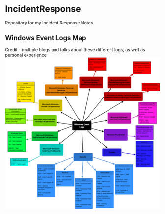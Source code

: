# IncidentResponse
Repository for my Incident Response Notes


## Windows Event Logs Map
Credit - multiple blogs and talks about these different logs, as well as personal experience
<img src="https://github.com/loganflook/IncidentResponse/blob/main/MindMaps/EventLogs.drawio.png">